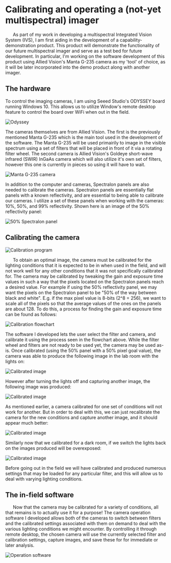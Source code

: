 # Calibrating and operating a (not-yet multispectral) imager
&nbsp;&nbsp;&nbsp;&nbsp;&nbsp;&nbsp;As part of my work in developing a multispectral Integrated Vision System (IVS), I am first aiding in the development of a capability-demonstration product. This product will demonstrate the functionality of our future multispectral imager and serve as a test bed for future development. In particular, I'm working on the software development of this product using Allied Vision's Manta G-235 camera as my 'tool' of choice, as it will be later incorporated into the demo product along with another imager.

## The hardware
 To control the imaging cameras, I am using Seeed Studio's ODYSSEY board running Windows 10. This allows us to utilize Window's remote desktop feature to control the board over WiFi when out in the field.

![Odyssey](odyssey.png?raw=true "Odyssey")

The cameras themselves are from Allied Vision. The first is the previously mentioned Manta G-235 which is the main tool used in the development of the software. The Manta G-235 will be used primairily to image in the visible spectrum using a set of filters that will be placed in front of it via a rotating filter wheel. The second camera is Allied Vision's Goldeye short-wave infrared (SWIR) InGaAs camera which will also utilize it's own set of filters, however this one is currently in pieces so using it will have to wait.

![Manta G-235 camera](camera.jpg?raw=true "Manta G-235 camera")

In addition to the computer and cameras, Spectralon panels are also needed to calibrate the cameras. Spectralon panels are essentially flat panels with a known reflectivity, and are essential to being able to calibrate our cameras. I utilize a set of these panels when working with the cameras: 10%, 50%, and 99% reflectivity. Shown here is an image of the 50% reflectivity panel:

![50% Spectralon panel](panel.jpg?raw=true "50% Spectralon panel")

## Calibrating the camera

![Calibration program](viewfinder.png?raw=true "Calibration program")

&nbsp;&nbsp;&nbsp;&nbsp;&nbsp;&nbsp;To obtain an optimal image, the camera must be calibrated for the lighting conditions that it is expected to be in when used in the field, and will not work well for any other conditions that it was not specifically calibrated for. The camera may be calibrated by tweaking the gain and exposure time values in such a way that the pixels located on the Spectralon panels reach a desired value. For example if using the 50% reflectivity panel, we may want the pixels on the Spectralon panel to be "50% of the way between black and white". E.g. if the max pixel value is 8-bits (2^8 = 256), we want to scale all of the pixels so that the average values of the ones on the panels are about 128. To do this, a process for finding the gain and exposure time can be found as follows:

![Calibration flowchart](flowchart.png?raw=true "Calibration flowchart")
 
The software I developed lets the user select the filter and camera, and calibrate it using the process seen in the flowchart above. While the filter wheel and filters are not ready to be used yet, the camera may be used as-is. Once calibrated (using the 50% panel with a 50% pixel goal value), the camera was able to produce the following image in the lab room with the lights on:

![Calibrated image](cal_light_cap_light.png?raw=true "Calibrated image")

However after turning the lights off and capturing another image, the following image was produced:

![Calibrated image](cal_light_cap_dark.png?raw=true "Calibrated image")

As mentioned earlier, a camera calibrated for one set of conditions will not work for another. But in order to deal with this, we can just recalibrate the camera for the new conditions and capture another image, and it should appear much better:

![Calibrated image](cal_dark_cap_dark.png?raw=true "Calibrated image")

Similarly now that we calibrated for a dark room, if we switch the lights back on the images produced will be overexposed:

![Calibrated image](cal_dark_cap_light.png?raw=true "Calibrated image")

Before going out in the field we will have calibrated and produced numerous settings that may be loaded for any particular filter, and this will allow us to deal with varying lighting conditions.


## The in-field software
&nbsp;&nbsp;&nbsp;&nbsp;&nbsp;&nbsp;Now that the camera may be calibrated for a variety of conditions, all that remains is to actually use it for a purpose! The camera operation software I developed allows both of the cameras to switch between filters and the calibrated settings associated with them on demand to deal with the various lighting conditions we might encounter. By controlling it through remote desktop, the chosen camera will use the currently selected filter and calibration settings, capture images, and save these for for immediate or later analysis.

![Operation software](operation_software.png?raw=true "Operation software")
